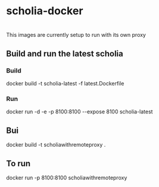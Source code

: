 # scholia-docker

#

This images are currently setup to run with its own proxy

## Build and run the latest scholia

### Build

docker build -t scholia-latest -f latest.Dockerfile

### Run

docker run -d -e -p 8100:8100 --expose 8100 scholia-latest

## Bui

docker build -t scholiawithremoteproxy .


## To run

docker run -p 8100:8100 scholiawithremoteproxy
